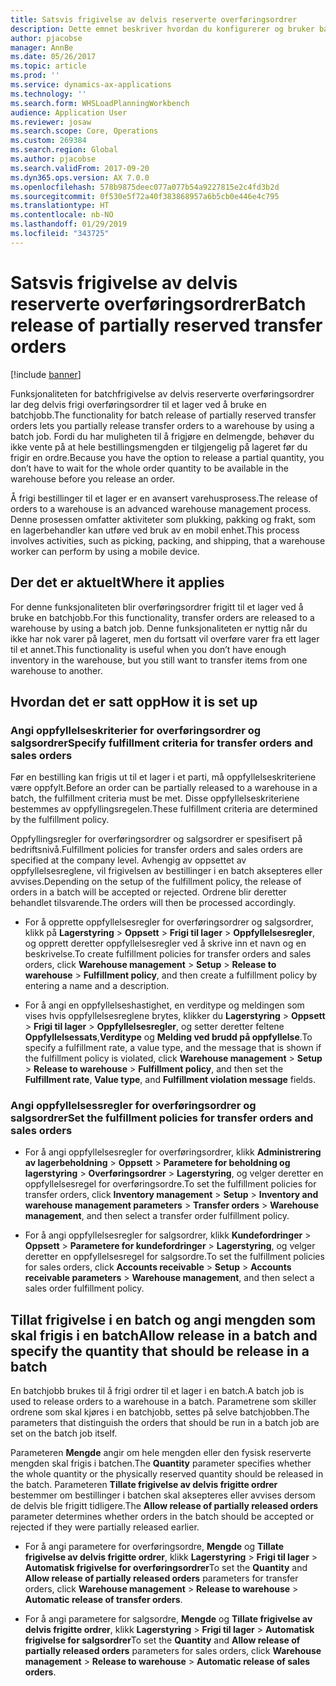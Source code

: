 ```yaml
---
title: Satsvis frigivelse av delvis reserverte overføringsordrer
description: Dette emnet beskriver hvordan du konfigurerer og bruker batchfrigjøring av delvis reserverte overføringsordrer fra en mobilenhet.
author: pjacobse
manager: AnnBe
ms.date: 05/26/2017
ms.topic: article
ms.prod: ''
ms.service: dynamics-ax-applications
ms.technology: ''
ms.search.form: WHSLoadPlanningWorkbench
audience: Application User
ms.reviewer: josaw
ms.search.scope: Core, Operations
ms.custom: 269384
ms.search.region: Global
ms.author: pjacobse
ms.search.validFrom: 2017-09-20
ms.dyn365.ops.version: AX 7.0.0
ms.openlocfilehash: 578b9875deec077a077b54a9227815e2c4fd3b2d
ms.sourcegitcommit: 0f530e5f72a40f383868957a6b5cb0e446e4c795
ms.translationtype: HT
ms.contentlocale: nb-NO
ms.lasthandoff: 01/29/2019
ms.locfileid: "343725"
---
```

# <a name="batch-release-of-partially-reserved-transfer-orders"></a><span data-ttu-id="b91b8-103">Satsvis frigivelse av delvis reserverte overføringsordrer</span><span class="sxs-lookup"><span data-stu-id="b91b8-103">Batch release of partially reserved transfer orders</span></span>

[!include [banner](../includes/banner.md)]

<span data-ttu-id="b91b8-104">Funksjonaliteten for batchfrigivelse av delvis reserverte overføringsordrer lar deg delvis frigi overføringsordrer til et lager ved å bruke en batchjobb.</span><span class="sxs-lookup"><span data-stu-id="b91b8-104">The functionality for batch release of partially reserved transfer orders lets you partially release transfer orders to a warehouse by using a batch job.</span></span>
<span data-ttu-id="b91b8-105">Fordi du har muligheten til å frigjøre en delmengde, behøver du ikke vente på at hele bestillingsmengden er tilgjengelig på lageret før du frigir en ordre.</span><span class="sxs-lookup"><span data-stu-id="b91b8-105">Because you have the option to release a partial quantity, you don’t have to wait for the whole order quantity to be available in the warehouse before you release an order.</span></span>

<span data-ttu-id="b91b8-106">Å frigi bestillinger til et lager er en avansert varehusprosess.</span><span class="sxs-lookup"><span data-stu-id="b91b8-106">The release of orders to a warehouse is an advanced warehouse management process.</span></span> <span data-ttu-id="b91b8-107">Denne prosessen omfatter aktiviteter som plukking, pakking og frakt, som en lagerbehandler kan utføre ved bruk av en mobil enhet.</span><span class="sxs-lookup"><span data-stu-id="b91b8-107">This process involves activities, such as picking, packing, and shipping, that a warehouse worker can perform by using a mobile device.</span></span>

## <a name="where-it-applies"></a><span data-ttu-id="b91b8-108">Der det er aktuelt</span><span class="sxs-lookup"><span data-stu-id="b91b8-108">Where it applies</span></span>

<span data-ttu-id="b91b8-109">For denne funksjonaliteten blir overføringsordrer frigitt til et lager ved å bruke en batchjobb.</span><span class="sxs-lookup"><span data-stu-id="b91b8-109">For this functionality, transfer orders are released to a warehouse by using a batch job.</span></span> <span data-ttu-id="b91b8-110">Denne funksjonaliteten er nyttig når du ikke har nok varer på lageret, men du fortsatt vil overføre varer fra ett lager til et annet.</span><span class="sxs-lookup"><span data-stu-id="b91b8-110">This functionality is useful when you don’t have enough inventory in the warehouse, but you still want to transfer items from one warehouse to another.</span></span>

## <a name="how-it-is-set-up"></a><span data-ttu-id="b91b8-111">Hvordan det er satt opp</span><span class="sxs-lookup"><span data-stu-id="b91b8-111">How it is set up</span></span>

### <a name="specify-fulfillment-criteria-for-transfer-orders-and-sales-orders"></a><span data-ttu-id="b91b8-112">Angi oppfyllelseskriterier for overføringsordrer og salgsordrer</span><span class="sxs-lookup"><span data-stu-id="b91b8-112">Specify fulfillment criteria for transfer orders and sales orders</span></span>

<span data-ttu-id="b91b8-113">Før en bestilling kan frigis ut til et lager i et parti, må oppfyllelseskriteriene være oppfylt.</span><span class="sxs-lookup"><span data-stu-id="b91b8-113">Before an order can be partially released to a warehouse in a batch, the fulfillment criteria must be met.</span></span> <span data-ttu-id="b91b8-114">Disse oppfyllelseskriteriene bestemmes av oppfyllingsregelen.</span><span class="sxs-lookup"><span data-stu-id="b91b8-114">These fulfillment criteria are determined by the fulfillment policy.</span></span>

<span data-ttu-id="b91b8-115">Oppfyllingsregler for overføringsordrer og salgsordrer er spesifisert på bedriftsnivå.</span><span class="sxs-lookup"><span data-stu-id="b91b8-115">Fulfillment policies for transfer orders and sales orders are specified at the company level.</span></span> <span data-ttu-id="b91b8-116">Avhengig av oppsettet av oppfyllelsesreglene, vil frigivelsen av bestillinger i en batch aksepteres eller avvises.</span><span class="sxs-lookup"><span data-stu-id="b91b8-116">Depending on the setup of the fulfillment policy, the release of orders in a batch will be accepted or rejected.</span></span> <span data-ttu-id="b91b8-117">Ordrene blir deretter behandlet tilsvarende.</span><span class="sxs-lookup"><span data-stu-id="b91b8-117">The orders will then be processed accordingly.</span></span>

-   <span data-ttu-id="b91b8-118">For å opprette oppfyllelsesregler for overføringsordrer og salgsordrer, klikk på **Lagerstyring** \> **Oppsett** \> **Frigi til lager** \> **Oppfyllelsesregler**, og opprett deretter oppfyllelsesregler ved å skrive inn et navn og en beskrivelse.</span><span class="sxs-lookup"><span data-stu-id="b91b8-118">To create fulfillment policies for transfer orders and sales orders, click **Warehouse management** \> **Setup** \> **Release to warehouse** \> **Fulfillment policy**, and then create a fulfillment policy by entering a name and a description.</span></span>

-   <span data-ttu-id="b91b8-119">For å angi en oppfyllelseshastighet, en verditype og meldingen som vises hvis oppfyllelsesreglene brytes, klikker du **Lagerstyring** \> **Oppsett** \> **Frigi til lager** \> **Oppfyllelsesregler**, og setter deretter feltene **Oppfyllelsessats**,**Verditype** og **Melding ved brudd på oppfyllelse**.</span><span class="sxs-lookup"><span data-stu-id="b91b8-119">To specify a fulfillment rate, a value type, and the message that is shown if the fulfillment policy is violated, click **Warehouse management** \> **Setup** \> **Release to warehouse** \> **Fulfillment policy**, and then set the **Fulfillment rate**, **Value type**, and **Fulfillment violation message** fields.</span></span>

### <a name="set-the-fulfillment-policies-for-transfer-orders-and-sales-orders"></a><span data-ttu-id="b91b8-120">Angi oppfyllelsessregler for overføringsordrer og salgsordrer</span><span class="sxs-lookup"><span data-stu-id="b91b8-120">Set the fulfillment policies for transfer orders and sales orders</span></span>

-   <span data-ttu-id="b91b8-121">For å angi oppfyllelsesregler for overføringsordrer, klikk **Administrering av lagerbeholdning** \> **Oppsett** \> **Parametere for beholdning og lagerstyring** \> **Overføringsordrer** \> **Lagerstyring**, og velger deretter en oppfyllelsesregel for overføringsordre.</span><span class="sxs-lookup"><span data-stu-id="b91b8-121">To set the fulfillment policies for transfer orders, click **Inventory management** \> **Setup** \> **Inventory and warehouse management parameters** \> **Transfer orders** \> **Warehouse management**, and then select a transfer order fulfillment policy.</span></span>

-   <span data-ttu-id="b91b8-122">For å angi oppfyllelsesregler for salgsordrer, klikk **Kundefordringer** \> **Oppsett** \> **Parametere for kundefordringer** \> **Lagerstyring**, og velger deretter en oppfyllelsesregel for salgsordre.</span><span class="sxs-lookup"><span data-stu-id="b91b8-122">To set the fulfillment policies for sales orders, click **Accounts receivable** \> **Setup** \> **Accounts receivable parameters** \> **Warehouse management**, and then select a sales order fulfillment policy.</span></span>

## <a name="allow-release-in-a-batch-and-specify-the-quantity-that-should-be-release-in-a-batch"></a><span data-ttu-id="b91b8-123">Tillat frigivelse i en batch og angi mengden som skal frigis i en batch</span><span class="sxs-lookup"><span data-stu-id="b91b8-123">Allow release in a batch and specify the quantity that should be release in a batch</span></span>

<span data-ttu-id="b91b8-124">En batchjobb brukes til å frigi ordrer til et lager i en batch.</span><span class="sxs-lookup"><span data-stu-id="b91b8-124">A batch job is used to release orders to a warehouse in a batch.</span></span> <span data-ttu-id="b91b8-125">Parametrene som skiller ordrene som skal kjøres i en batchjobb, settes på selve batchjobben.</span><span class="sxs-lookup"><span data-stu-id="b91b8-125">The parameters that distinguish the orders that should be run in a batch job are set on the batch job itself.</span></span>

<span data-ttu-id="b91b8-126">Parameteren **Mengde** angir om hele mengden eller den fysisk reserverte mengden skal frigis i batchen.</span><span class="sxs-lookup"><span data-stu-id="b91b8-126">The **Quantity** parameter specifies whether the whole quantity or the physically reserved quantity should be released in the batch.</span></span> <span data-ttu-id="b91b8-127">Parameteren **Tillate frigivelse av delvis frigitte ordrer** bestemmer om bestillinger i batchen skal aksepteres eller avvises dersom de delvis ble frigitt tidligere.</span><span class="sxs-lookup"><span data-stu-id="b91b8-127">The **Allow release of partially released orders** parameter determines whether orders in the batch should be accepted or rejected if they were partially released earlier.</span></span>

-   <span data-ttu-id="b91b8-128">For å angi parametere for overføringsordre, **Mengde** og **Tillate frigivelse av delvis frigitte ordrer**, klikk **Lagerstyring** \> **Frigi til lager** \> **Automatisk frigivelse for overføringsordrer**</span><span class="sxs-lookup"><span data-stu-id="b91b8-128">To set the **Quantity** and **Allow release of partially released orders** parameters for transfer orders, click **Warehouse management** \> **Release to warehouse** \> **Automatic release of transfer orders**.</span></span>

-   <span data-ttu-id="b91b8-129">For å angi parametere for salgsordre, **Mengde** og **Tillate frigivelse av delvis frigitte ordrer**, klikk **Lagerstyring** \> **Frigi til lager** \> **Automatisk frigivelse for salgsordrer**</span><span class="sxs-lookup"><span data-stu-id="b91b8-129">To set the **Quantity** and **Allow release of partially released orders** parameters for sales orders, click **Warehouse management** \> **Release to warehouse** \> **Automatic release of sales orders**.</span></span>
